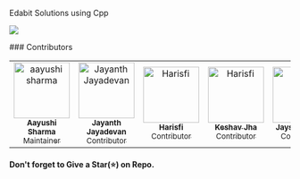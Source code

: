 

Edabit Solutions using Cpp
<p>
    <img src="https://1.bp.blogspot.com/-H0JkBDVb9eE/X3Y2-yVsaAI/AAAAAAAAFwI/LOHTCZzJVlYuAycgknmoYTCzc8MwzVYjACLcBGAsYHQ/s1280/Black%2BFly%2BTying%2BYoutube%2BThumbnail.jpg">
    </p>
### Contributors
<!-- Don't Change under this line-->
<!-- Contributors:List-->
<table>
    <tr>       
      <td align="center"><a href="https://github.com/aayushi-droid"><img src="https://avatars1.githubusercontent.com/u/59429424" width="100px;" alt="aayushi sharma"/><br /><sub><b>Aayushi Sharma</b></br> Maintainer</sub></a></td>
        <td align="center"><a href="https://github.com/jayanthj737"><img src="https://avatars1.githubusercontent.com/u/34417437" width="100px;" alt="Jayanth Jayadevan"/><br /><sub><b>Jayanth Jayadevan</b></br> Contributor</sub></a></td>
        <td align="center"><a href="https://github.com/harisfi"><img src="https://avatars1.githubusercontent.com/u/69518274" width="100px;" alt="Harisfi"/><br /><sub><b>Harisfi</b></br> Contributor</sub></a></td>
        <td align="center"><a href="https://github.com/keshav304"><img src="https://avatars0.githubusercontent.com/u/54927712" width="100px;" alt="Harisfi"/><br /><sub><b>Keshav Jha</b></br> Contributor</sub></a></td>
        <td align="center"><a href="https://github.com/jayshah6699"><img src="https://avatars1.githubusercontent.com/u/38597612" width="100px;" alt="Harisfi"/><br /><sub><b>Jayshah6699</b></br> Contributor</sub></a></td>
    </tr>
</table>

#### Don't forget to Give a Star(⭐) on Repo.
